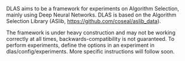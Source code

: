 DLAS aims to be a framework for experiments on Algorithm Selection, mainly using Deep Neural Networks.
DLAS is based on the Algorithm Selection Library (ASlib, https://github.com/coseal/aslib_data).

The framework is under heavy construction and may not be working correctly at all times, backwards-compatibility is not guaranteed. To perform experiments, define the options in an experiment in dlas/config/experiments.
More specific instructions will follow soon.
